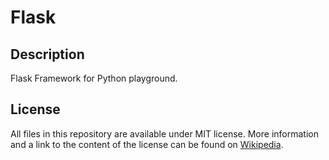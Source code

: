 # Flask


## Description
Flask Framework for Python playground.

## License

All files in this repository are available under MIT license. More information and a link to the content of the license can be found on [Wikipedia](https://en.wikipedia.org/wiki/MIT_License).